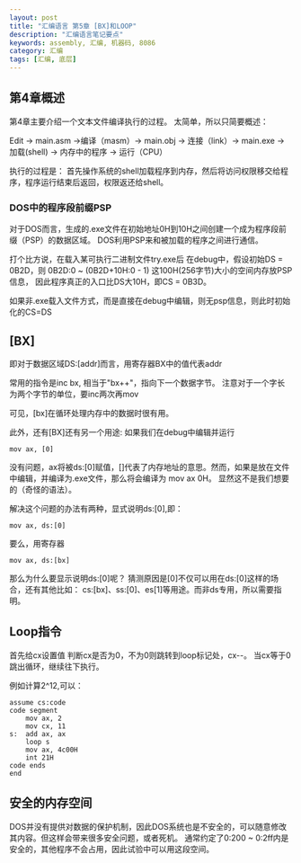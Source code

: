 ```yaml
---
layout: post
title: "汇编语言 第5章 [BX]和LOOP"
description: "汇编语言笔记要点"
keywords: assembly, 汇编, 机器码, 8086
category: 汇编
tags: [汇编, 底层]
---
```


## 第4章概述
第4章主要介绍一个文本文件编译执行的过程。
太简单，所以只简要概述：

Edit → main.asm →编译（masm）→ main.obj → 连接（link）→ main.exe → 加载(shell) → 内存中的程序 → 运行（CPU）

执行的过程是：
首先操作系统的shell加载程序到内存，然后将访问权限移交给程序，程序运行结束后返回，权限返还给shell。

### DOS中的程序段前缀PSP
对于DOS而言，生成的.exe文件在初始地址0H到10H之间创建一个成为程序段前缀（PSP）的数据区域。
DOS利用PSP来和被加载的程序之间进行通信。

打个比方说，在载入某可执行二进制文件try.exe后
在debug中，假设初始DS = 0B2D，则 0B2D:0 ~ (0B2D+10H:0 - 1) 这100H(256字节)大小的空间内存放PSP信息，
因此程序真正的入口比DS大10H，即CS = 0B3D。

如果非.exe载入文件方式，而是直接在debug中编辑，则无psp信息，则此时初始化的CS=DS

## [BX]
即对于数据区域DS:[addr]而言，用寄存器BX中的值代表addr

常用的指令是inc bx,
相当于"bx++"，指向下一个数据字节。
注意对于一个字长为两个字节的单位，要inc两次再mov

可见，[bx]在循环处理内存中的数据时很有用。

此外，还有[BX]还有另一个用途:
如果我们在debug中编辑并运行

    mov ax, [0]

没有问题，ax将被ds:[0]赋值，[]代表了内存地址的意思。然而，如果是放在文件中编辑，并编译为.exe文件，那么将会编译为 mov  ax 0H。
显然这不是我们想要的（奇怪的语法）。

解决这个问题的办法有两种，显式说明ds:[0],即：

    mov ax, ds:[0]

要么，用寄存器

    mov ax, ds:[bx]

那么为什么要显示说明ds:[0]呢？
猜测原因是[0]不仅可以用在ds:[0]这样的场合，还有其他比如：
cs:[bx]、ss:[0]、es[1]等用途。而非ds专用，所以需要指明。


## Loop指令
首先给cx设置值
判断cx是否为0，不为0则跳转到loop标记处，cx--。
当cx等于0跳出循环，继续往下执行。

例如计算2^12,可以：

    assume cs:code
    code segment
        mov ax, 2
        mov cx, 11
    s:  add ax, ax
        loop s
        mov ax, 4c00H
        int 21H
    code ends
    end

## 安全的内存空间
DOS并没有提供对数据的保护机制，因此DOS系统也是不安全的，可以随意修改其内容。但这样会带来很多安全问题，或者死机。
通常约定了0:200 ~ 0:2ff内是安全的，其他程序不会占用，因此试验中可以用这段空间。
